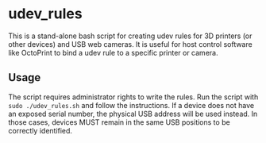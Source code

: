 # udev_rules
This is a stand-alone bash script for creating udev rules for 3D printers (or other devices) and USB web cameras. It is useful for host control software like OctoPrint to bind a udev rule to a specific printer or camera.

## Usage
The script requires administrator rights to write the rules. Run the script with `sudo ./udev_rules.sh` and follow the instructions. If a device does not have an exposed serial number, the physical USB address will be used instead. In those cases, devices MUST remain in the same USB positions to be correctly identified.
